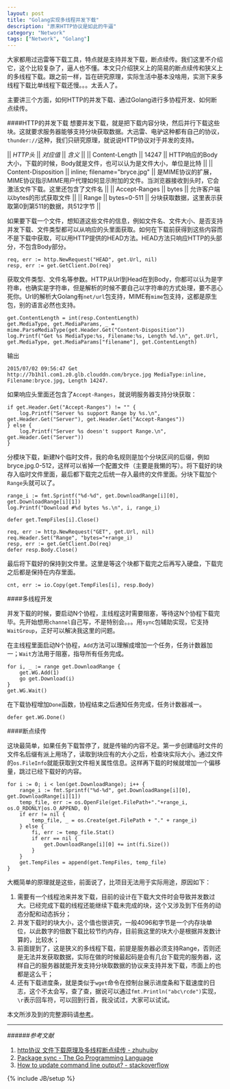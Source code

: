 ```yaml
---
layout: post
title: "Golang实现多线程并发下载"
description: "原来HTTP协议是如此的牛逼"
category: "Network"
tags: ["Network", "Golang"]
---
```

 
大家都用过迅雷等下载工具，特点就是支持并发下载，断点续传。我们这里不介绍它，这个比较复杂了，逼人也不懂。本文只介绍狭义上的简易的断点续传和狭义上的多线程下载。跟之前一样，旨在研究原理，实际生活中基本没啥用，实测下来多线程下载比单线程下载还慢。。。太丢人了。

主要讲三个方面，如何HTTP的并发下载、通过Golang进行多协程开发、如何断点续传。

####HTTP的并发下载
想要并发下载，就是把下载内容分块，然后并行下载这些块。这就要求服务器能够支持分块获取数据。大迅雷、电驴这种都有自己的协议，`thunder://`这种，我们只研究原理，就说说HTTP协议对于并发的支持。

|| *HTTP头* || *对应值* || *含义* ||
|| Content-Length || 14247 || HTTP响应的Body大小，下载的时候，Body就是文件，也可以认为是文件大小，单位是比特 ||
|| Content-Disposition || inline; filename="bryce.jpg" || 是MIME协议的扩展，MIME协议指示MIME用户代理如何显示附加的文件。当浏览器接收到头时，它会激活文件下载。这里还包含了文件名 ||
|| Accept-Ranges || bytes || 允许客户端以bytes的形式获取文件 ||
|| Range || bytes=0-511 || 分块获取数据，这里表示获取第0到第511的数据，共512字节 ||

如果要下载一个文件，想知道这些文件的信息，例如文件名、文件大小、是否支持并发下载、文件类型都可以从响应的头里面获取。如何在下载前获得到这些内容而不是下载中获取，可以用HTTP提供的HEAD方法。HEAD方法只响应HTTP的头部分，不包含Body部分。

	req, err := http.NewRequest("HEAD", get.Url, nil)
	resp, err := get.GetClient.Do(req)

获取文件类型、文件名等参数。HTTP从Url到Head在到Body，你都可以认为是字符串，也确实是字符串，但是解析的时候不要自己以字符串的方式处理，要不恶心死你。Url的解析大Golang有`net/url`包支持，MIME有`mime`包支持，这都是原生包，别的语言必然也支持。

	get.ContentLength = int(resp.ContentLength)
	get.MediaType, get.MediaParams, _ = mime.ParseMediaType(get.Header.Get("Content-Disposition"))
	log.Printf("Get %s MediaType:%s, Filename:%s, Length %d.\n", get.Url, get.MediaType, get.MediaParams["filename"], get.ContentLength)

输出

	2015/07/02 09:56:47 Get http://7b1h1l.com1.z0.glb.clouddn.com/bryce.jpg MediaType:inline, Filename:bryce.jpg, Length 14247.

如果响应头里面还包含了`Accept-Ranges`，就说明服务器支持分块获取：

	if get.Header.Get("Accept-Ranges") != "" {
		log.Printf("Server %s support Range by %s.\n", get.Header.Get("Server"), get.Header.Get("Accept-Ranges"))
	} else {
		log.Printf("Server %s doesn't support Range.\n", get.Header.Get("Server"))
	}

分模块下载，新建N个临时文件，我的命名规则是加个分块区间的后缀，例如bryce.jpg.0-512，这样可以省掉一个配置文件（主要是我懒的写）。将下载好的块存入临时文件里面，最后都下载完之后统一存入最终的文件里面。分块下载加个`Range`头就可以了。

	range_i := fmt.Sprintf("%d-%d", get.DownloadRange[i][0], get.DownloadRange[i][1])
	log.Printf("Download #%d bytes %s.\n", i, range_i)

	defer get.TempFiles[i].Close()

	req, err := http.NewRequest("GET", get.Url, nil)
	req.Header.Set("Range", "bytes="+range_i)
	resp, err := get.GetClient.Do(req)
	defer resp.Body.Close()

最后将下载好的保持到文件里。这里是等这个块都下载完之后再写入硬盘，下载完之后都是保持在内存里面。

	cnt, err := io.Copy(get.TempFiles[i], resp.Body)

####多线程开发

并发下载的时候，要启动N个协程，主线程这时需要阻塞，等待这N个协程下载完毕。先开始想用`channel`自己写，不是特别会。。。用`sync`包辅助实现，它支持`WaitGroup`，正好可以解决我这里的问题。

在主线程里面启动N个协程，`Add`方法可以理解成增加一个任务，任务计数器加一；`Wait`方法用于阻塞，指导所有任务完成。

	for i, _ := range get.DownloadRange {
		get.WG.Add(1)
		go get.Download(i)
	}
	get.WG.Wait()

在下载协程增加`Done`函数，协程结束之后通知任务完成，任务计数器减一。

	defer get.WG.Done()

####断点续传

这块最简单，如果任务下载暂停了，就是传输的内容不足。第一步创建临时文件的文件名后缀有派上用场了，读取到块应有的大小之后，检查块实际大小。通过文件的`os.FileInfo`就能获取到文件相关属性信息。这样再下载的时候就增加一个偏移量，跳过已经下载好的内容。

	for i := 0; i < len(get.DownloadRange); i++ {
		range_i := fmt.Sprintf("%d-%d", get.DownloadRange[i][0], get.DownloadRange[i][1])
		temp_file, err := os.OpenFile(get.FilePath+"."+range_i, os.O_RDONLY|os.O_APPEND, 0)
		if err != nil {
			temp_file, _ = os.Create(get.FilePath + "." + range_i)
		} else {
			fi, err := temp_file.Stat()
			if err == nil {
				get.DownloadRange[i][0] += int(fi.Size())
			}
		}
		get.TempFiles = append(get.TempFiles, temp_file)
	}

大概简单的原理就是这些，前面说了，比项目无法用于实际用途，原因如下：

1. 需要有一个线程池来并发下载，目前的设计在下载大文件时会导致并发数过大。已经完成下载的线程还能继续下载未完成的块，这个又涉及到下任务的动态分配和动态拆分；
2. 并发下载时的块大小，这个值也很讲究，一般4096和字节是一个内存块单位，以此数字的倍数下载比较节约内存，目前我这里的块大小是根据并发数计算的，比较水；
3. 前面提到了，这是狭义的多线程下载，前提是服务器必须支持Range，否则还是无法并发获取数据，实际在做的时候最起码是会有几台下载完的服务器，这样自己的服务器就能开发支持分块取数据的协议来支持并发下载，市面上的也都是这么干；
5. 还有下载进度条，就是类似于`wget`命令在控制台展示进度条和下载速度的日志，这个不太会写，查了查，据说可以通过`fmt.Println("abc\rcde")`实现，`\r`表示回车符，可以回到行首，我没试过，大家可以试试。

本文所涉及到的完整源码请[参考](https://github.com/mnhkahn/go_code/blob/master/goget/goget.go)。

---

######*参考文献*
1. [http协议 文件下载原理及多线程断点续传 - zhuhuiby](http://blog.csdn.net/zhuhuiby/article/details/6725951)
2. [Package sync - The Go Programming Language](http://golang.org/pkg/sync/)
3. [How to update command line output? - stackoverflow](http://stackoverflow.com/questions/15714126/how-to-update-command-line-output)

 
{% include JB/setup %}